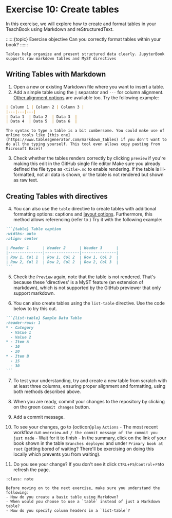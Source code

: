 # Exercise 10: Create tables

In this exercise, we will explore how to create and format tables in your TeachBook using Markdown and reStructuredText.

::::::{topic} Exercise objective
Can you correctly format tables within your book?
::::::

```{tip}
Tables help organize and present structured data clearly. JupyterBook supports raw markdown tables and MyST directives
```

## Writing Tables with Markdown

1. Open a new or existing Markdown file where you want to insert a table.
2. Add a simple table using the `|` separator and `---` for column alignment. [Other alignment options](https://www.markdownguide.org/extended-syntax/#alignment) are available too. Try the following example:

```md
| Column 1 | Column 2 | Column 3 |
|---|---|---|
| Data 1  | Data 2  | Data 3  |
| Data 4  | Data 5  | Data 6  |
```

```{tip}
The syntax to type a table is a bit cumbersome. You could make use of online tools like [this one](https://www.tablesgenerator.com/markdown_tables) if you don't want to do all the typing yourself. This tool even allows copy pasting from Microsoft Excel!
```

3. Check whether the tables renders correctly by clicking `preview` if you're making this edit in the GitHub single file editor  Make sure you already defined the file type as `<title>.md` to enable rendering. If the table is ill-formatted, not all data is shown, or the table is not rendered but shown as raw text.

## Creating Tables with directives

4. You can also use the `table` directive to create tables with additional formatting options: captions and [layout options](https://myst-parser.readthedocs.io/en/latest/syntax/tables.html#table-with-captions). Furthermore, this method allows referencing (refer to [](011.md)) Try it with the following example:

````md
```{table} Table caption
:widths: auto
:align: center

| Header 1      | Header 2      | Header 3      |
|---------------|---------------|---------------|
| Row 1, Col 1  | Row 1, Col 2  | Row 1, Col 3  |
| Row 2, Col 1  | Row 2, Col 2  | Row 2, Col 3  |
```
````

5. Check the `Preview` again, note that the table is not rendered. That's because these 'directives' is a MyST feature (an extension of markdown), which is not supported by the GitHub previewer that only support markdown.

6. You can also create tables using the `list-table` directive. Use the code below to try this out.

````md
```{list-table} Sample Data Table
:header-rows: 1
* - Category
  - Value 1
  - Value 2
* - Item A
  - 10
  - 20
* - Item B
  - 15
  - 30
```
````

7. To test your understanding, try and create a new table from scratch with at least three columns, ensuring proper alignment and formatting, using both methods described above. 

8. When you are ready, commit your changes to the repository by clicking on the green `Commit changes` button.

9. Add a commit message.

10. To see your changes, go to {octicon}`play` `Actions` - The most recent workflow run `overview.md / the commit message of the commit you just made` - Wait for it to finish - In the summary, click on the link of your book shown in the table `Branches deployed` and under `Primary book at root` (getting bored of waiting? There'll be exercising on doing this locally which prevents you from waiting).

11. Do you see your change? If you don't see it click `CTRL`+`F5`/`Control`+`F5`to refresh the page.



```{admonition} Check your understanding
:class: note

Before moving on to the next exercise, make sure you understand the following:
- How do you create a basic table using Markdown? 
- When would you choose to use a `table` instead of just a Markdown table?
- How do you specify column headers in a `list-table`?  
```

